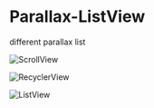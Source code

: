 # Parallax-ListView

different parallax list

![ScrollView](http://i2.buimg.com/71114d6ee278858a.gif)

![RecyclerView](http://i2.buimg.com/f6e55523f3fefce8.gif)

![ListView](http://i2.buimg.com/b432adb7fd939191.gif)
